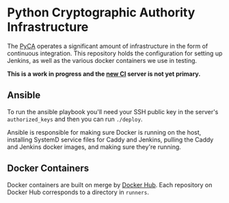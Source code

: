 # Python Cryptographic Authority Infrastructure

The [PyCA](https://github.com/pyca) operates a significant amount of
infrastructure in the form of continuous integration. This repository holds the
configuration for setting up Jenkins, as well as the various docker containers
we use in testing.

**This is a work in progress and the [new CI](https://ci.cryptography.io)
server is not yet primary.**

## Ansible

To run the ansible playbook you'll need your SSH public key in the server's
`authorized_keys` and then you can run `./deploy`.

Ansible is responsible for making sure Docker is running on the host,
installing SystemD service files for Caddy and Jenkins, pulling the Caddy and
Jenkins docker images, and making sure they're running.

## Docker Containers

Docker containers are built on merge by [Docker
Hub](https://hub.docker.com/u/pyca/). Each repository on Docker Hub corresponds
to a directory in `runners`.
